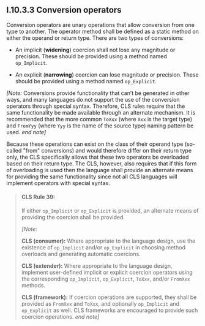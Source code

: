## I.10.3.3 Conversion operators

Conversion operators are unary operations that allow conversion from one type to another. The operator method shall be defined as a static method on either the operand or return type. There are two types of conversions:

 * An implicit (**widening**) coercion shall not lose any magnitude or precision.  These should be provided using a method named `op_Implicit`.

 * An explicit (**narrowing**) coercion can lose magnitude or precision. These should be provided using a method named `op_Explicit`.

_[Note:_ Conversions provide functionality that can’t be generated in other ways, and many languages do not support the use of the conversion operators through special syntax.  Therefore, CLS rules require that the same functionality be made available through an alternate mechanism. It is recommended that the more common `ToXxx` (where `Xxx` is the target type) and `FromYyy` (where `Yyy` is the name of the source type) naming pattern be used. _end note]_

Because these operations can exist on the class of their operand type (so-called "from" conversions) and would therefore differ on their return type only, the CLS specifically allows that these two operators be overloaded based on their return type. The CLS, however, also requires that if this form of overloading is used then the language shall provide an alternate means for providing the same functionality since not all CLS languages will implement operators with special syntax.

> #### CLS Rule 39:
>
> If either `op_Implicit` or `op_Explicit` is provided, an alternate means of providing the coercion shall be provided.
>
> _[Note:_
>
> **CLS (consumer):** Where appropriate to the language design, use the existence of `op_Implicit` and/or `op_Explicit` in choosing method overloads and generating automatic coercions.
>
> **CLS (extender):** Where appropriate to the language design, implement user-defined implicit or explicit coercion operators using the corresponding `op_Implicit`, `op_Explicit`, `ToXxx`, and/or `FromXxx` methods.
>
> **CLS (framework):** If coercion operations are supported, they shall be provided as `FromXxx` and `ToXxx`, and optionally `op_Implicit` and `op_Explicit` as well. CLS frameworks are encouraged to provide such coercion operations. _end note]_
